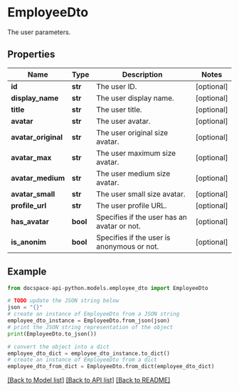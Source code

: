 # EmployeeDto
The user parameters.

## Properties

Name | Type | Description | Notes
------------ | ------------- | ------------- | -------------
**id** | **str** | The user ID. | [optional] 
**display_name** | **str** | The user display name. | [optional] 
**title** | **str** | The user title. | [optional] 
**avatar** | **str** | The user avatar. | [optional] 
**avatar_original** | **str** | The user original size avatar. | [optional] 
**avatar_max** | **str** | The user maximum size avatar. | [optional] 
**avatar_medium** | **str** | The user medium size avatar. | [optional] 
**avatar_small** | **str** | The user small size avatar. | [optional] 
**profile_url** | **str** | The user profile URL. | [optional] 
**has_avatar** | **bool** | Specifies if the user has an avatar or not. | [optional] 
**is_anonim** | **bool** | Specifies if the user is anonymous or not. | [optional] 

## Example

```python
from docspace-api-python.models.employee_dto import EmployeeDto

# TODO update the JSON string below
json = "{}"
# create an instance of EmployeeDto from a JSON string
employee_dto_instance = EmployeeDto.from_json(json)
# print the JSON string representation of the object
print(EmployeeDto.to_json())

# convert the object into a dict
employee_dto_dict = employee_dto_instance.to_dict()
# create an instance of EmployeeDto from a dict
employee_dto_from_dict = EmployeeDto.from_dict(employee_dto_dict)
```
[[Back to Model list]](../README.md#documentation-for-models) [[Back to API list]](../README.md#documentation-for-api-endpoints) [[Back to README]](../README.md)


